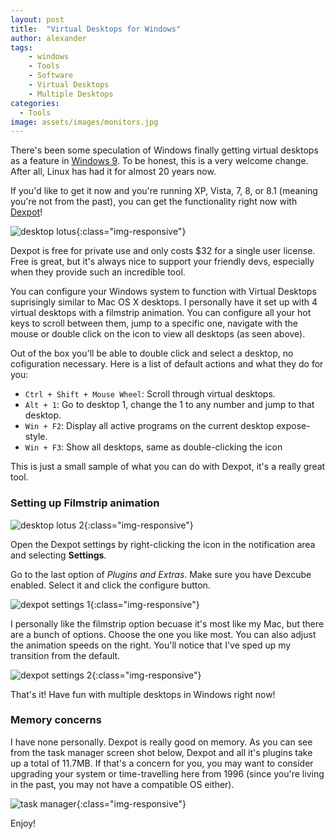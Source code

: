 ```yaml
---
layout: post
title:  "Virtual Desktops for Windows"
author: alexander
tags:
    - windows
    - Tools
    - Software
    - Virtual Desktops
    - Multiple Desktops
categories:
  - Tools
image: assets/images/monitors.jpg
---
```


There's been some speculation of Windows finally getting virtual desktops as a feature in [Windows 9](http://www.pcworld.com/article/2462641/windows-9-goodbye-charms-bar-hello-virtual-desktops.html). To be honest, this is a very welcome change. After all, Linux has had it for almost 20 years now.

If you'd like to get it now and you're running XP, Vista, 7, 8, or 8.1 (meaning you're not from the past), you can get the functionality right now with [Dexpot](http://www.dexpot.de/)!

![desktop lotus](https://gsxdug.bn1304.livefilestore.com/y4mVAWVAbc-9jWWR-CWdWu5EP-C-RSeS5mHw6e_Vpy8Xe3aU2p_K8Xf2Qw2sHtx0FX04u-SviVB8xdIQatl3wbomlVSgKJB6d7tRQd3z7pa7SwrnU8A8wkKKBBC_0_3Q32wNQu7zFogl7PgXsZI6gm9udeKyy-pWc-Khsu_MYPuls6NXCUPjFD2ZffjODzLYRJ-Hh4w2zquJyO9i39JyCAAQQ){:class="img-responsive"}

Dexpot is free for private use and only costs $32 for a single user license. Free is great, but it's always nice to support your friendly devs, especially when they provide such an incredible tool.

You can configure your Windows system to function with Virtual Desktops suprisingly similar to Mac OS X desktops. I personally have it set up with 4 virtual desktops with a filmstrip animation. You can configure all your hot keys to scroll between them, jump to a specific one, navigate with the mouse or double click on the icon to view all desktops (as seen above).

Out of the box you'll be able to double click and select a desktop, no cofiguration necessary. Here is a list of default actions and what they do for you:

- `Ctrl + Shift + Mouse Wheel`: Scroll through virtual desktops.
- `Alt + 1`: Go to desktop 1, change the 1 to any number and jump to that desktop.
- `Win + F2`: Display all active programs on the current desktop expose-style.
- `Win + F3`: Show all desktops, same as double-clicking the icon

This is just a small sample of what you can do with Dexpot, it's a really great tool.

### Setting up Filmstrip animation

![desktop lotus 2](https://gsxeug.bn1304.livefilestore.com/y4mmT36RpNW1iK-RWbtLMog97KmptS-ormmJq-oE0AvRJPMbA_f9_8DfPQD4YgfyvhRSgE8ALiE0NiOpjqT3ZFWj8Y3amecSkxE0obZJmIJlZBLKGqj_uaHr0G_n0LXFfyt4Nb6b8keGRSij1kI8aRxQtXQiBcuH3HF9bvm6uMf8qPblHc4LKKA4n_gejd6GDzFezMAEFYEkPUbTmH0fW_NFQ){:class="img-responsive"}

Open the Dexpot settings by right-clicking the icon in the notification area and selecting **Settings**.

Go to the last option of *Plugins and Extras*. Make sure you have Dexcube enabled. Select it and click the configure button.

![dexpot settings 1](https://hegmfq.bn1304.livefilestore.com/y4mVuhYIjj3nHQKd9iNJTl-QAQKSVfb2YJjEGrTG5eZEDoHbLmKmogY7ofh9Osz5Fs1H2CbafKQR0mQfIIXitbAl-kapuXLfnmgFAcbO2JAdJ7utvzKxiy2x5nAjfstbmAs5uI_ci7lTWYC3V8vpANKy7NJ2IKM9lr3v31--PiiBv4W1fxwez3r-53pdtglVg_GWAJk4lUa2XFDKrTiUSEKjw){:class="img-responsive"}

I personally like the filmstrip option becuase it's most like my Mac, but there are a bunch of options. Choose the one you like most. You can also adjust the animation speeds on the right. You'll notice that I've sped up my transition from the default.

![dexpot settings 2](https://g0gffq.bn1304.livefilestore.com/y4mTupGtfgqQvscY24fNtSDyc0OEp1IT-Wzx6zMvQcfXHbt0rh9sVV11Gf6SSPEhbWEsChjBaCBqi3Vc4fNj8Zlk4ge96Vo3qfANjpAtWL4bXP260nGAlopSOO8g76A6eMzEZ6-lucnBalweeGGEJw9gL8H-HvhtL9FjgFY_XQdo8YHD0p26eCouViv0f_5hqhzgcMBAmKwFb6PHcWcO6oPrw){:class="img-responsive"}

That's it! Have fun with multiple desktops in Windows right now!

### Memory concerns

I have none personally. Dexpot is really good on memory. As you can see from the task manager screen shot below, Dexpot and all it's plugins take up a total of 11.7MB. If that's a concern for you, you may want to consider upgrading your system or time-travelling here from 1996 (since you're living in the past, you may not have a compatible OS either).

![task manager](https://hegnfq.bn1304.livefilestore.com/y4mFryp-6FFCMoAi-IPCWKNrpxLFpZtD6CDEUL5yv7BhPTgfXHUVucxWB1BwYKOoWsMFvk076JcYd09dIVB7UbDi_-ZgPUCyi4utkKNQlsG1F6A0epsBCiTM0gzNy0wE6KmmiqP_WREohwlMsrSkHdBAT6bufD5eFHytZ-UdybOH4nMgHDgsZIXlhLOcojnmFcnIiyWMDwy--7RCHhF2wZ35Q){:class="img-responsive"}

Enjoy!